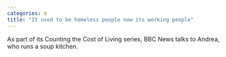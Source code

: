 ```yaml
---
categories: e
title: "It used to be homeless people now its working people"
---
```

As part of its Counting the Cost of Living series, BBC News talks to Andrea, who runs a soup kitchen.